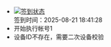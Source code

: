 - [![签到状态](https://github.com/womade/Cloud189-Actions/actions/workflows/main.yml/badge.svg?branch=main)](https://github.com/womade/Cloud189-Actions/actions/workflows/main.yml) <br> 签到时间：2025-08-21 18:41:28
- 开始执行帐号1
- 设备ID不存在，需要二次设备校验
